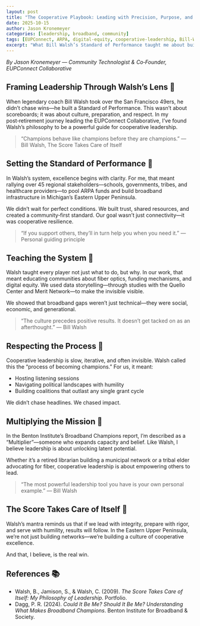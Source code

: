 ```yaml
---
layout: post
title: "The Cooperative Playbook: Leading with Precision, Purpose, and People"
date: 2025-10-15
author: Jason Kronemeyer
categories: [leadership, broadband, community]
tags: [EUPConnect, ARPA, digital-equity, cooperative-leadership, Bill-Walsh]
excerpt: "What Bill Walsh’s Standard of Performance taught me about building cooperative broadband initiatives in Michigan’s Eastern Upper Peninsula."
---
```


*By Jason Kronemeyer — Community Technologist & Co‑Founder, EUPConnect Collaborative*

## Framing Leadership Through Walsh’s Lens 🏈

When legendary coach Bill Walsh took over the San Francisco 49ers, he didn’t chase wins—he built a Standard of Performance. This wasn’t about scoreboards; it was about culture, preparation, and respect. In my post‑retirement journey leading the EUPConnect Collaborative, I’ve found Walsh’s philosophy to be a powerful guide for cooperative leadership.

> “Champions behave like champions before they are champions.”
> — Bill Walsh, The Score Takes Care of Itself

## Setting the Standard of Performance 🧭

In Walsh’s system, excellence begins with clarity. For me, that meant rallying over 45 regional stakeholders—schools, governments, tribes, and healthcare providers—to pool ARPA funds and build broadband infrastructure in Michigan’s Eastern Upper Peninsula.

We didn’t wait for perfect conditions. We built trust, shared resources, and created a community‑first standard. Our goal wasn’t just connectivity—it was cooperative resilience.

> “If you support others, they’ll in turn help you when you need it.”
> — Personal guiding principle

## Teaching the System 🧠

Walsh taught every player not just what to do, but why. In our work, that meant educating communities about fiber optics, funding mechanisms, and digital equity. We used data storytelling—through studies with the Quello Center and Merit Network—to make the invisible visible.

We showed that broadband gaps weren’t just technical—they were social, economic, and generational.

> “The culture precedes positive results. It doesn’t get tacked on as an afterthought.”
> — Bill Walsh

## Respecting the Process 🤝

Cooperative leadership is slow, iterative, and often invisible. Walsh called this the “process of becoming champions.” For us, it meant:

- Hosting listening sessions
- Navigating political landscapes with humility
- Building coalitions that outlast any single grant cycle

We didn’t chase headlines. We chased impact.

## Multiplying the Mission 🔁

In the Benton Institute’s Broadband Champions report, I’m described as a “Multiplier”—someone who expands capacity and belief. Like Walsh, I believe leadership is about unlocking latent potential.

Whether it’s a retired librarian building a municipal network or a tribal elder advocating for fiber, cooperative leadership is about empowering others to lead.

> “The most powerful leadership tool you have is your own personal example.”
> — Bill Walsh

## The Score Takes Care of Itself 🏁

Walsh’s mantra reminds us that if we lead with integrity, prepare with rigor, and serve with humility, results will follow. In the Eastern Upper Peninsula, we’re not just building networks—we’re building a culture of cooperative excellence.

And that, I believe, is the real win.

## References 📚

- Walsh, B., Jamison, S., & Walsh, C. (2009). *The Score Takes Care of Itself: My Philosophy of Leadership*. Portfolio.
- Dagg, P. R. (2024). *Could It Be Me? Should It Be Me? Understanding What Makes Broadband Champions*. Benton Institute for Broadband & Society.
